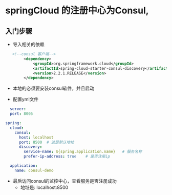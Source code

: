 # springCloud 的注册中心为Consul,

## 入门步骤

+ 导入相关的依赖
```xml
   <!--consul 客户端-->
        <dependency>
            <groupId>org.springframework.cloud</groupId>
            <artifactId>spring-cloud-starter-consul-discovery</artifactId>
            <version>2.2.1.RELEASE</version>
        </dependency>
```

+ 本地的必须要安装consul软件，并且启动

+ 配置yml文件

```yaml
  server:
  port: 8005

spring:
  cloud:
    consul:
      host: localhost
      port: 8500  # 这是默认地址
      discovery:
        service-name: ${spring.application.name}   # 服务名称
        prefer-ip-address: true    # 是否注册ip

  application:
    name: consul-demo
```
+ 最后访问consul的监控中心，查看服务是否注册成功
    + 地址是: localhost:8500



